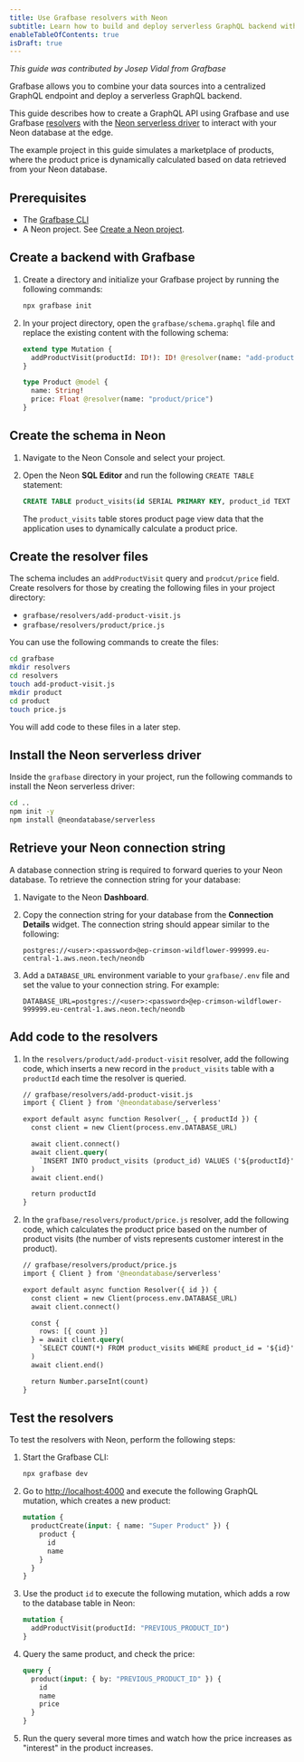 ```yaml
---
title: Use Grafbase resolvers with Neon
subtitle: Learn how to build and deploy serverless GraphQL backend with Grafbase and Neon
enableTableOfContents: true
isDraft: true
---
```


_This guide was contributed by Josep Vidal from Grafbase_

Grafbase allows you to combine your data sources into a centralized GraphQL endpoint and deploy a serverless GraphQL backend.

This guide describes how to create a GraphQL API using Grafbase and use Grafbase [resolvers](https://website-git-gb-3006-add-changelog-for-resolvers.grafbase-vercel.dev/docs/edge-gateway/resolvers) with the [Neon serverless driver](/docs/serverless/serverless-driver) to interact with your Neon database at the edge.

The example project in this guide simulates a marketplace of products, where the product price is dynamically calculated based on data retrieved from your Neon database.

## Prerequisites

- The [Grafbase CLI](https://website-git-gb-3006-add-changelog-for-resolvers.grafbase-vercel.dev/cli)
- A Neon project. See [Create a Neon project](https://neon.tech/docs/manage/projects#create-a-project).

## Create a backend with Grafbase

1. Create a directory and initialize your Grafbase project by running the following commands:

    ```bash
    npx grafbase init
    ```

2. In your project directory, open the `grafbase/schema.graphql` file and replace the existing content with the following schema:

    ```graphql
    extend type Mutation {
      addProductVisit(productId: ID!): ID! @resolver(name: "add-product-visit")
    }

    type Product @model {
      name: String!
      price: Float @resolver(name: "product/price")
    }
    ```

## Create the schema in Neon

1. Navigate to the Neon Console and select your project.
2. Open the Neon **SQL Editor** and run the following `CREATE TABLE` statement:

    ```sql
    CREATE TABLE product_visits(id SERIAL PRIMARY KEY, product_id TEXT NOT NULL);
    ```

    The `product_visits` table stores product page view data that the application uses to dynamically calculate a product price.

## Create the resolver files

The schema includes an `addProductVisit` query and `prodcut/price` field. Create resolvers for those by creating the following files in your project directory:

- `grafbase/resolvers/add-product-visit.js`
- `grafbase/resolvers/product/price.js`

You can use the following commands to create the files:

```bash
cd grafbase
mkdir resolvers
cd resolvers
touch add-product-visit.js
mkdir product 
cd product
touch price.js
```

You will add code to these files in a later step.

## Install the Neon serverless driver

Inside the `grafbase` directory in your project, run the following commands to install the Neon serverless driver:

  ```bash
cd ..
  npm init -y
  npm install @neondatabase/serverless
  ```

## Retrieve your Neon connection string

A database connection string is required to forward queries to your Neon database. To retrieve the connection string for your database:

1. Navigate to the Neon **Dashboard**.
2. Copy the connection string for your database from the **Connection Details** widget. The connection string should appear similar to the following:

    ```text
    postgres://<user>:<password>@ep-crimson-wildflower-999999.eu-central-1.aws.neon.tech/neondb
    ```

3. Add a `DATABASE_URL` environment variable to your `grafbase/.env` file and set the value to your connection string. For example:

    ```text
    DATABASE_URL=postgres://<user>:<password>@ep-crimson-wildflower-999999.eu-central-1.aws.neon.tech/neondb
    ```

## Add code to the resolvers

1. In the `resolvers/product/add-product-visit` resolver, add the following code, which inserts a new record in the `product_visits` table with a `productId` each time the resolver is queried.

    ```graphql
    // grafbase/resolvers/add-product-visit.js
    import { Client } from '@neondatabase/serverless'

    export default async function Resolver(_, { productId }) {
      const client = new Client(process.env.DATABASE_URL)

      await client.connect()
      await client.query(
        `INSERT INTO product_visits (product_id) VALUES ('${productId}')`
      )
      await client.end()

      return productId
    }
    ```

2. In the `grafbase/resolvers/product/price.js` resolver, add the following code, which calculates the product price based on the number of product visits (the number of vists represents customer interest in the product).

    ```graphql
    // grafbase/resolvers/product/price.js
    import { Client } from '@neondatabase/serverless'

    export default async function Resolver({ id }) {
      const client = new Client(process.env.DATABASE_URL)
      await client.connect()

      const {
        rows: [{ count }]
      } = await client.query(
        `SELECT COUNT(*) FROM product_visits WHERE product_id = '${id}'`
      )
      await client.end()

      return Number.parseInt(count)
    }
    ```

## Test the resolvers

To test the resolvers with Neon, perform the following steps:

1. Start the Grafbase CLI:

    ```bash
    npx grafbase dev
    ```

2. Go to [http://localhost:4000](http://localhost:4000) and execute the following GraphQL mutation, which creates a new product:

    ```graphql
    mutation {
      productCreate(input: { name: "Super Product" }) {
        product {
          id
          name
        }
      }
    }
    ```

3. Use the product `id` to execute the following mutation, which adds a row to the database table in Neon:

    ```graphql
    mutation {
      addProductVisit(productId: "PREVIOUS_PRODUCT_ID")
    }
    ```

4. Query the same product, and check the price:

    ```graphql
    query {
      product(input: { by: "PREVIOUS_PRODUCT_ID" }) {
        id
        name
        price
      }
    }
    ```

5. Run the query several more times and watch how the price increases as "interest" in the product increases.
